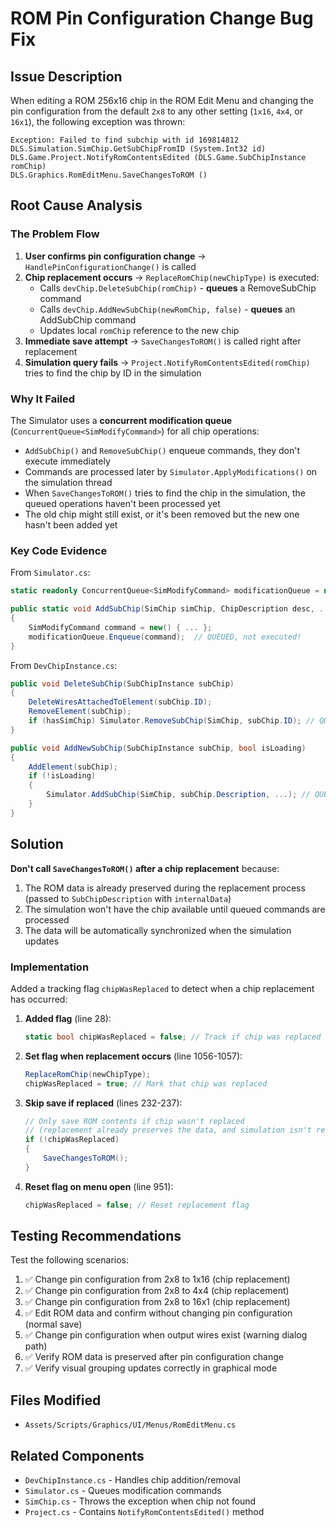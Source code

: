 # ROM Pin Configuration Change Bug Fix

## Issue Description

When editing a ROM 256x16 chip in the ROM Edit Menu and changing the pin configuration from the default `2x8` to any other setting (`1x16`, `4x4`, or `16x1`), the following exception was thrown:

```
Exception: Failed to find subchip with id 169814812
DLS.Simulation.SimChip.GetSubChipFromID (System.Int32 id)
DLS.Game.Project.NotifyRomContentsEdited (DLS.Game.SubChipInstance romChip)
DLS.Graphics.RomEditMenu.SaveChangesToROM ()
```

## Root Cause Analysis

### The Problem Flow

1. **User confirms pin configuration change** → `HandlePinConfigurationChange()` is called
2. **Chip replacement occurs** → `ReplaceRomChip(newChipType)` is executed:
   - Calls `devChip.DeleteSubChip(romChip)` - **queues** a RemoveSubChip command
   - Calls `devChip.AddNewSubChip(newRomChip, false)` - **queues** an AddSubChip command
   - Updates local `romChip` reference to the new chip
3. **Immediate save attempt** → `SaveChangesToROM()` is called right after replacement
4. **Simulation query fails** → `Project.NotifyRomContentsEdited(romChip)` tries to find the chip by ID in the simulation

### Why It Failed

The Simulator uses a **concurrent modification queue** (`ConcurrentQueue<SimModifyCommand>`) for all chip operations:
- `AddSubChip()` and `RemoveSubChip()` enqueue commands, they don't execute immediately
- Commands are processed later by `Simulator.ApplyModifications()` on the simulation thread
- When `SaveChangesToROM()` tries to find the chip in the simulation, the queued operations haven't been processed yet
- The old chip might still exist, or it's been removed but the new one hasn't been added yet

### Key Code Evidence

From `Simulator.cs`:
```csharp
static readonly ConcurrentQueue<SimModifyCommand> modificationQueue = new();

public static void AddSubChip(SimChip simChip, ChipDescription desc, ...)
{
    SimModifyCommand command = new() { ... };
    modificationQueue.Enqueue(command);  // QUEUED, not executed!
}
```

From `DevChipInstance.cs`:
```csharp
public void DeleteSubChip(SubChipInstance subChip)
{
    DeleteWiresAttachedToElement(subChip.ID);
    RemoveElement(subChip);
    if (hasSimChip) Simulator.RemoveSubChip(SimChip, subChip.ID); // QUEUED!
}

public void AddNewSubChip(SubChipInstance subChip, bool isLoading)
{
    AddElement(subChip);
    if (!isLoading)
    {
        Simulator.AddSubChip(SimChip, subChip.Description, ...); // QUEUED!
    }
}
```

## Solution

**Don't call `SaveChangesToROM()` after a chip replacement** because:
1. The ROM data is already preserved during the replacement process (passed to `SubChipDescription` with `internalData`)
2. The simulation won't have the chip available until queued commands are processed
3. The data will be automatically synchronized when the simulation updates

### Implementation

Added a tracking flag `chipWasReplaced` to detect when a chip replacement has occurred:

1. **Added flag** (line 28):
   ```csharp
   static bool chipWasReplaced = false; // Track if chip was replaced
   ```

2. **Set flag when replacement occurs** (line 1056-1057):
   ```csharp
   ReplaceRomChip(newChipType);
   chipWasReplaced = true; // Mark that chip was replaced
   ```

3. **Skip save if replaced** (lines 232-237):
   ```csharp
   // Only save ROM contents if chip wasn't replaced
   // (replacement already preserves the data, and simulation isn't ready yet)
   if (!chipWasReplaced)
   {
       SaveChangesToROM();
   }
   ```

4. **Reset flag on menu open** (line 951):
   ```csharp
   chipWasReplaced = false; // Reset replacement flag
   ```

## Testing Recommendations

Test the following scenarios:
1. ✅ Change pin configuration from 2x8 to 1x16 (chip replacement)
2. ✅ Change pin configuration from 2x8 to 4x4 (chip replacement)
3. ✅ Change pin configuration from 2x8 to 16x1 (chip replacement)
4. ✅ Edit ROM data and confirm without changing pin configuration (normal save)
5. ✅ Change pin configuration when output wires exist (warning dialog path)
6. ✅ Verify ROM data is preserved after pin configuration change
7. ✅ Verify visual grouping updates correctly in graphical mode

## Files Modified

- `Assets/Scripts/Graphics/UI/Menus/RomEditMenu.cs`

## Related Components

- `DevChipInstance.cs` - Handles chip addition/removal
- `Simulator.cs` - Queues modification commands
- `SimChip.cs` - Throws the exception when chip not found
- `Project.cs` - Contains `NotifyRomContentsEdited()` method

